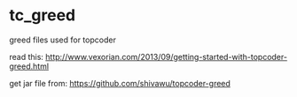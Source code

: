 # tc_greed
greed files used for topcoder

read this:
http://www.vexorian.com/2013/09/getting-started-with-topcoder-greed.html

get jar file from:
https://github.com/shivawu/topcoder-greed